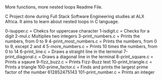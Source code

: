 More functions, more nested loops Readme File.

C Project done during Full Stack Software Engineering studies at ALX Africa. It aims to learn about nested loops in C language.

0-isupper.c	= Chekcs for uppercase character
1-isdigit.c	 = Checks for a digit 
2-mul.c	Multiplies two integers
3-print_numbers.c	= Prints the numbers, from 0 to 9
4-print_most_numbers.c	= Prints the numbers, from 0 to 9, except 2 and 4
5-more_numbers.c	= Prints 10 times the numbers, from 0 to 14
6-print_line.c	= Draws a straight line in the terminal
7-print_diagonal.c	= Draws a diagonal line in the terminal
8-print_square.c	= Prints a sqaure
9-fizz_buzz.c	= Prints Fizz-Buzz test
10-print_triangle.c	= Prints a triangle
100-prime_factor.c	= Finds and prints the largest prime factor of the number 612852475143
101-print_number.c	= Prints an integer
